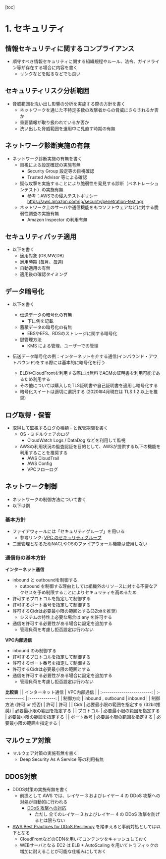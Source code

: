[toc]

# 1. セキュリティ

## 情報セキュリティに関するコンプライアンス

* 順守すべき情報セキュリティに関する組織規程やルール、法令、ガイドライン等が存在する場合に内容を書く
  * リンクなどを貼るなどでも良い

## セキュリティリスク分析範囲

* 脅威範囲を洗い出し影響の分析を実施する際の方針を書く
  * ネットワークを通じた不特定多数の攻撃者からの脅威にさらされるか否か
  * 重要情報が取り扱われているか否か
  * 洗い出した脅威範囲を運用中に見直す時期の有無

## ネットワーク診断実施の有無

* ネットワーク診断実施の有無を書く
  * 目視による設定確認の実施有無
    * Security Group 設定等の目視確認
    * Trusted Advisor 等による確認
  * 疑似攻撃を実施することにより脆弱性を発見する診断（ペネトレーションテスト）の実施有無
    * 参考：AWSでの侵入テストポリシー https://aws.amazon.com/jp/security/penetration-testing/
  * ネットワーク上のサーバや通信機能をもつソフトウェアなどに対する脆弱性調査の実施有無
    * Amazon Inspector の利用有無

## セキュリティパッチ適用

* 以下を書く
  * 適用対象 (OS,MW,DB)
  * 適用時期 (毎月、毎週)
  * 自動適用の有無 
  * 適用後の確認タイミング

## データ暗号化

* 以下を書く
  * 伝送データの暗号化の有無
    * 下に例を記載
  * 蓄積データの暗号化の有無
    * EBSやEFS、RDSのストレージに関する暗号化
  * 鍵管理方法
    * KMS による管理、ユーザーでの管理

* 伝送データ暗号化の例：インターネットを介する通信(インバウンド・アウトバウンド)をする際には基本的に暗号化を行う
    * ELBやCloudFrontを利用する際には無料でACMの証明書を利用可能であるため利用する
    * その他については購入したTLS証明書や自己証明書を適用し暗号化する
    * 暗号化スイートは適切に選択する (2020年4月現在は TLS 1.2 以上を推奨)


## ログ取得・保管

* 取得して監視するログの種類・と保管期間を書く
  * OS・ミドルウェアのログ
    * CloudWatch Logs / DataDog などを利用して監視
  * AWSの利用状況の監査認証を目的として、AWSが提供する以下の機能を利用することを推奨する
      - AWS CloudTrail
      - AWS Config
      - VPCフローログ


## ネットワーク制御

* ネットワークの制御方法について書く
* 以下は例

### 基本方針
* ファイアウォールには「セキュリティグループ」を用いる
    * 参考リンク: [VPC のセキュリティグループ](https://docs.aws.amazon.com/ja_jp/vpc/latest/userguide/VPC_SecurityGroups.html)
* 二重管理となるためNACLやOSのファイアウォール機能は使用しない

### 通信毎の基本方針

**インターネット通信**
* inbound と outboundを制御する
    *  outbound を制御する理由としては組織外のリソースに対する不要なアクセスを予め制限することによりセキュリティを高めるため
* 許可するプロトコルを指定して制御する
* 許可するポート番号を指定して制御する
* 許可するCidrは必要最小限の範囲とする(32bitを推奨)
    * システムの特性上必要な場合は any を許可する
* 通信を許可する必要性がある場合に設定を追加する
    *  管理負荷を考慮し拒否設定は行わない

**VPC内部通信**
* inbound のみ制御する
* 許可するプロトコルを指定して制御する
* 許可するポート番号を指定して制御する
* 許可するCidrは必要最小限の範囲とする
* 通信を許可する必要性がある場合に設定を追加する
    *  管理負荷を考慮し拒否設定は行わない

**比較表**
| | インターネット通信 | VPC内部通信 |
| :-------------------------: | :----------: | :-------------: |
| 制御方向 | inbound , outbound | inbound |
| 制御方法 (許可 or 拒否) | 許可 | 許可 |
| Cidr | 必要最小限の範囲を指定する (32bit推奨) | 必要最小限の範囲を指定する |
| プロトコル | 必要最小限の範囲を指定する | 必要最小限の範囲を指定する |
| ポート番号 | 必要最小限の範囲を指定する | 必要最小限の範囲を指定する |

## マルウェア対策

* マルウェア対策の実施有無を書く
  * Deep Security As A Service 等の利用有無

## DDOS対策

* DDOS対策の実施有無を書く
  * 前提として AWS では、レイヤー 3 およびレイヤー 4 の DDoS 攻撃への対処が自動的に行われる
    *  [DDoS 攻撃への対応](https://docs.aws.amazon.com/ja_jp/waf/latest/developerguide/ddos-responding.html) 
        * ただし 全てのレイヤー 3 およびレイヤー 4 の DDoS 攻撃を防げるとは限らない
*  [AWS Best Practices for DDoS Resiliency](https://d1.awsstatic.com/whitepapers/Security/DDoS_White_Paper.pdf) を踏まえると事前対処としては以下となる
    * CloudFrontなどのCDNを用いてコンテンツをキャッシュしておく
    * WEBサーバとなる EC2 は ELB + AutoScaling を用いてトラフィックの増加に耐えることが可能な仕組みにしておく

